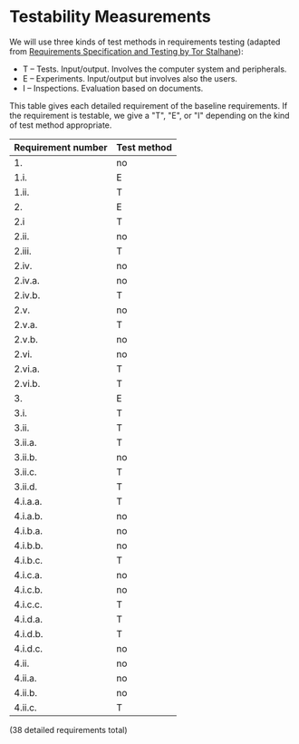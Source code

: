 # Testability Measurements

We will use three kinds of test methods in requirements testing (adapted from [Requirements Specification and Testing by Tor Stalhane](http://www.idi.ntnu.no/emner/tdt4242/foiler/3-2-Testability.ppt)):

* T – Tests. Input/output. Involves the computer system and peripherals.
* E – Experiments. Input/output but involves also the users.
* I – Inspections. Evaluation based on documents.

This table gives each detailed requirement of the baseline requirements. If the requirement is testable, we give a "T", "E", or "I" depending on the kind of test method appropriate.

Requirement number | Test method
--- | ---
1. | no
1.i. | E
1.ii. | T
2. | E
2.i | T
2.ii. | no
2.iii. | T
2.iv. | no
2.iv.a. | no
2.iv.b. | T
2.v. | no
2.v.a. | T
2.v.b. | no
2.vi. | no
2.vi.a. | T
2.vi.b. | T
3. |  E
3.i. |  T
3.ii. | T
3.ii.a. | T
3.ii.b. | no
3.ii.c. | T
3.ii.d. | T
4.i.a.a. | T
4.i.a.b. | no
4.i.b.a. | no
4.i.b.b. | no
4.i.b.c. | T
4.i.c.a. | no
4.i.c.b. | no
4.i.c.c. | T
4.i.d.a. | T
4.i.d.b. | T
4.i.d.c. | no
4.ii. | no
4.ii.a. | no
4.ii.b. | no
4.ii.c. | T

(38 detailed requirements total)